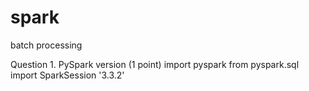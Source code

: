 # spark
batch processing

Question 1. PySpark version (1 point)
import pyspark
from pyspark.sql import SparkSession
'3.3.2'
